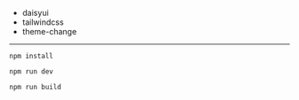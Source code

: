 - daisyui
- tailwindcss
- theme-change

---

```
npm install
```
```
npm run dev
```
```
npm run build
```